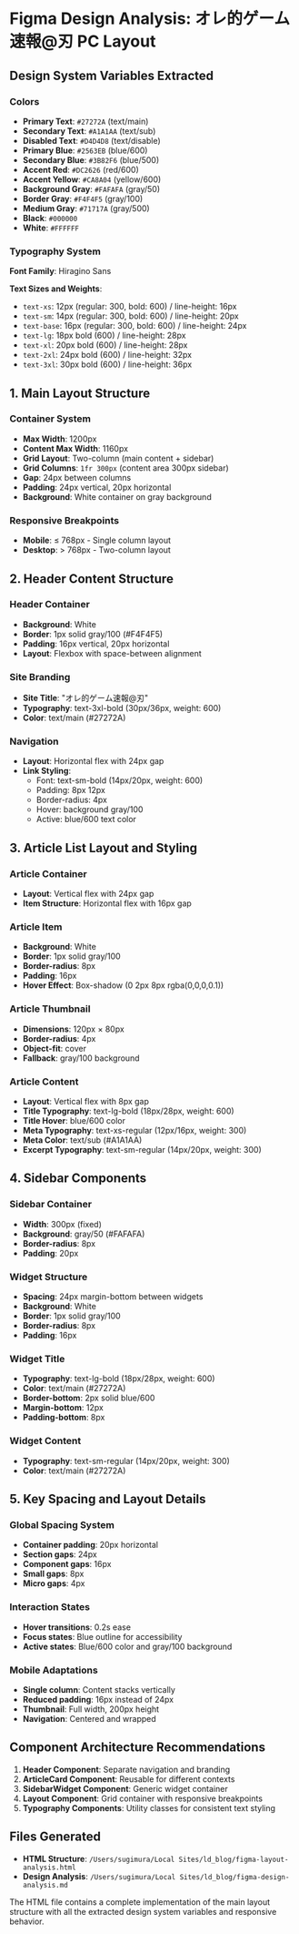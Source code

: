 # Figma Design Analysis: オレ的ゲーム速報@刃 PC Layout

## Design System Variables Extracted

### Colors
- **Primary Text**: `#27272A` (text/main)
- **Secondary Text**: `#A1A1AA` (text/sub)
- **Disabled Text**: `#D4D4D8` (text/disable)
- **Primary Blue**: `#2563EB` (blue/600)
- **Secondary Blue**: `#3B82F6` (blue/500)
- **Accent Red**: `#DC2626` (red/600)
- **Accent Yellow**: `#CA8A04` (yellow/600)
- **Background Gray**: `#FAFAFA` (gray/50)
- **Border Gray**: `#F4F4F5` (gray/100)
- **Medium Gray**: `#71717A` (gray/500)
- **Black**: `#000000`
- **White**: `#FFFFFF`

### Typography System
**Font Family**: Hiragino Sans

**Text Sizes and Weights**:
- `text-xs`: 12px (regular: 300, bold: 600) / line-height: 16px
- `text-sm`: 14px (regular: 300, bold: 600) / line-height: 20px
- `text-base`: 16px (regular: 300, bold: 600) / line-height: 24px
- `text-lg`: 18px bold (600) / line-height: 28px
- `text-xl`: 20px bold (600) / line-height: 28px
- `text-2xl`: 24px bold (600) / line-height: 32px
- `text-3xl`: 30px bold (600) / line-height: 36px

## 1. Main Layout Structure

### Container System
- **Max Width**: 1200px
- **Content Max Width**: 1160px
- **Grid Layout**: Two-column (main content + sidebar)
- **Grid Columns**: `1fr 300px` (content area 300px sidebar)
- **Gap**: 24px between columns
- **Padding**: 24px vertical, 20px horizontal
- **Background**: White container on gray background

### Responsive Breakpoints
- **Mobile**: ≤ 768px - Single column layout
- **Desktop**: > 768px - Two-column layout

## 2. Header Content Structure

### Header Container
- **Background**: White
- **Border**: 1px solid gray/100 (#F4F4F5)
- **Padding**: 16px vertical, 20px horizontal
- **Layout**: Flexbox with space-between alignment

### Site Branding
- **Site Title**: "オレ的ゲーム速報@刃"
- **Typography**: text-3xl-bold (30px/36px, weight: 600)
- **Color**: text/main (#27272A)

### Navigation
- **Layout**: Horizontal flex with 24px gap
- **Link Styling**: 
  - Font: text-sm-bold (14px/20px, weight: 600)
  - Padding: 8px 12px
  - Border-radius: 4px
  - Hover: background gray/100
  - Active: blue/600 text color

## 3. Article List Layout and Styling

### Article Container
- **Layout**: Vertical flex with 24px gap
- **Item Structure**: Horizontal flex with 16px gap

### Article Item
- **Background**: White
- **Border**: 1px solid gray/100
- **Border-radius**: 8px
- **Padding**: 16px
- **Hover Effect**: Box-shadow (0 2px 8px rgba(0,0,0,0.1))

### Article Thumbnail
- **Dimensions**: 120px × 80px
- **Border-radius**: 4px
- **Object-fit**: cover
- **Fallback**: gray/100 background

### Article Content
- **Layout**: Vertical flex with 8px gap
- **Title Typography**: text-lg-bold (18px/28px, weight: 600)
- **Title Hover**: blue/600 color
- **Meta Typography**: text-xs-regular (12px/16px, weight: 300)
- **Meta Color**: text/sub (#A1A1AA)
- **Excerpt Typography**: text-sm-regular (14px/20px, weight: 300)

## 4. Sidebar Components

### Sidebar Container
- **Width**: 300px (fixed)
- **Background**: gray/50 (#FAFAFA)
- **Border-radius**: 8px
- **Padding**: 20px

### Widget Structure
- **Spacing**: 24px margin-bottom between widgets
- **Background**: White
- **Border**: 1px solid gray/100
- **Border-radius**: 8px
- **Padding**: 16px

### Widget Title
- **Typography**: text-lg-bold (18px/28px, weight: 600)
- **Color**: text/main (#27272A)
- **Border-bottom**: 2px solid blue/600
- **Margin-bottom**: 12px
- **Padding-bottom**: 8px

### Widget Content
- **Typography**: text-sm-regular (14px/20px, weight: 300)
- **Color**: text/main (#27272A)

## 5. Key Spacing and Layout Details

### Global Spacing System
- **Container padding**: 20px horizontal
- **Section gaps**: 24px
- **Component gaps**: 16px
- **Small gaps**: 8px
- **Micro gaps**: 4px

### Interaction States
- **Hover transitions**: 0.2s ease
- **Focus states**: Blue outline for accessibility
- **Active states**: Blue/600 color and gray/100 background

### Mobile Adaptations
- **Single column**: Content stacks vertically
- **Reduced padding**: 16px instead of 24px
- **Thumbnail**: Full width, 200px height
- **Navigation**: Centered and wrapped

## Component Architecture Recommendations

1. **Header Component**: Separate navigation and branding
2. **ArticleCard Component**: Reusable for different contexts
3. **SidebarWidget Component**: Generic widget container
4. **Layout Component**: Grid container with responsive breakpoints
5. **Typography Components**: Utility classes for consistent text styling

## Files Generated
- **HTML Structure**: `/Users/sugimura/Local Sites/ld_blog/figma-layout-analysis.html`
- **Design Analysis**: `/Users/sugimura/Local Sites/ld_blog/figma-design-analysis.md`

The HTML file contains a complete implementation of the main layout structure with all the extracted design system variables and responsive behavior.